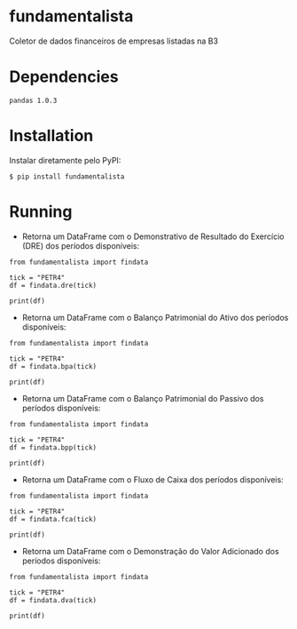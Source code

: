# fundamentalista
Coletor de dados financeiros de empresas listadas na B3

# Dependencies
```
pandas 1.0.3
```

# Installation
Instalar diretamente pelo PyPI:
```
$ pip install fundamentalista
```

# Running
- Retorna um DataFrame com o Demonstrativo de Resultado do Exercício (DRE) dos períodos disponíveis:
```
from fundamentalista import findata

tick = "PETR4"
df = findata.dre(tick)

print(df)
```

- Retorna um DataFrame com o Balanço Patrimonial do Ativo dos períodos disponíveis:
```
from fundamentalista import findata

tick = "PETR4"
df = findata.bpa(tick)

print(df)
```

- Retorna um DataFrame com o Balanço Patrimonial do Passivo dos períodos disponíveis:
```
from fundamentalista import findata

tick = "PETR4"
df = findata.bpp(tick)

print(df)
```

- Retorna um DataFrame com o Fluxo de Caixa dos períodos disponíveis:
```
from fundamentalista import findata

tick = "PETR4"
df = findata.fca(tick)

print(df)
```

- Retorna um DataFrame com o Demonstração do Valor Adicionado dos períodos disponíveis:
```
from fundamentalista import findata

tick = "PETR4"
df = findata.dva(tick)

print(df)
```
